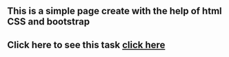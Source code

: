 ## This is a simple page create with the help of html CSS and bootstrap
## Click here to see this task [click here](https://subratgoogle.github.io/task/)
